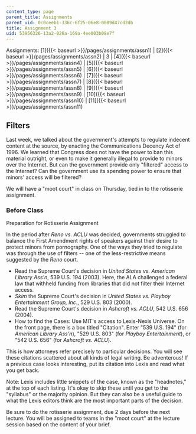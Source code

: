 ```yaml
---
content_type: page
parent_title: Assignments
parent_uid: 0c0ceeb1-336c-6f25-06e8-0089d47cd2db
title: Assignment 3
uid: 53956326-13a2-026a-169a-4ee003b08e7f
---
```


Assignments: [1]({{< baseurl >}}/pages/assignments/assn1) | [2]({{< baseurl >}}/pages/assignments/assn2) | 3 | [4]({{< baseurl >}}/pages/assignments/assn4) | [5]({{< baseurl >}}/pages/assignments/assn5) | [6]({{< baseurl >}}/pages/assignments/assn6) | [7]({{< baseurl >}}/pages/assignments/assn7) | [8]({{< baseurl >}}/pages/assignments/assn8) | [9]({{< baseurl >}}/pages/assignments/assn9) | [10]({{< baseurl >}}/pages/assignments/assn10) | [11]({{< baseurl >}}/pages/assignments/assn11)

Filters
-------

Last week, we talked about the government's attempts to regulate indecent content at the source, by enacting the Communications Decency Act of 1996. We learned that Congress does not have the power to ban this material outright, or even to make it generally illegal to provide to minors over the Internet. But can the government provide only "filtered" access to the Internet? Can the government use its spending power to ensure that minors' access will be filtered?

We will have a "moot court" in class on Thursday, tied in to the rotisserie assignment.

### Before Class

Preparation for Rotisserie Assignment

In the period after _Reno vs. ACLU_ was decided, governments struggled to balance the First Amendment rights of speakers against their desire to protect minors from pornography. One of the ways they tried to regulate was through the use of filters -- one of the less-restrictive means suggested by the _Reno_ court.

*   Read the Supreme Court's decision in _United States vs. American Library Ass'n_, 539 U.S. 194 (2003). Here, the ALA challenged a federal law that withheld funding from libraries that did not filter their Internet access.
*   _Skim_ the Supreme Court's decision in _United States vs. Playboy Entertainment Group, Inc_., 529 U.S. 803 (2000).
*   Read the Supreme Court's decision in _Ashcroft vs. ACLU_, 542 U.S. 656 (2004).
*   How to find the Cases: Use MIT's access to Lexis-Nexis Universe. On the front page, there is a box titled "Citation". Enter "539 U.S. 194" (for _American Library Ass'n_), "529 U.S. 803" (for _Playboy Entertainment_), or "542 U.S. 656" (for _Ashcroft vs. ACLU_).

This is how attorneys refer precisely to particular decisions. You will see these citations scattered about all kinds of legal writing. Be adventerous! If a previous case looks interesting, put its citation into Lexis and read what you get back.

Note: Lexis includes little snippets of the case, known as the "headnotes," at the top of each listing. It's okay to skip these until you get to the "syllabus" or the majority opinion. But they can also be a useful guide to what the Lexis editors think are the most important parts of the decision.

Be sure to do the rotisserie assignment, due 2 days before the next lecture. You will be assigned to teams in the "moot court" at the lecture session based on the content of your brief.